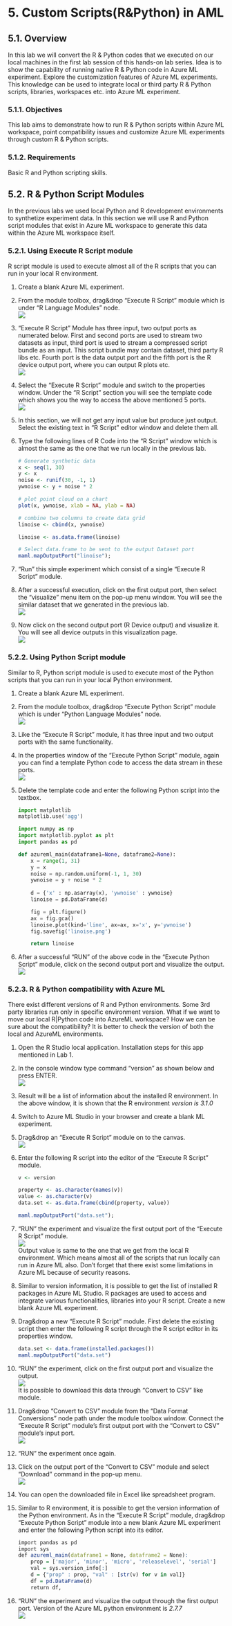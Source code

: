 # 5. Custom Scripts(R&Python) in AML
## 5.1. Overview
In this lab we will convert the R & Python codes that we executed on our local machines in the first lab session of this hands-on lab series. Idea is to show the capability of running native R & Python code in Azure ML experiment. Explore the customization features of Azure ML experiments. This knowledge can be used to integrate local or third party R & Python scripts, libraries, workspaces etc. into Azure ML experiment.  

### 5.1.1. Objectives
This lab aims to demonstrate how to run R & Python scripts within Azure ML workspace, point compatibility issues and customize Azure ML experiments through custom R & Python scripts.  

### 5.1.2. Requirements
Basic R and Python scripting skills.  

## 5.2. R & Python Script Modules
In the previous labs we used local Python and R development environments to synthetize experiment data. In this section we will use R and Python script modules that exist in Azure ML workspace to generate this data within the Azure ML workspace itself.  

### 5.2.1. Using Execute R Script module
R script module is used to execute almost all of the R scripts that you can run in your local R environment.  

1. Create a blank Azure ML experiment.  

2. From the module toolbox, drag&drop “Execute R Script” module which is under “R Language Modules” node.  
![](./imgs/5.2.i001.png) 

3. “Execute R Script” Module has three input, two output ports as numerated below. First and second ports are used to stream two datasets as input, third port is used to stream a compressed script bundle as an input. This script bundle may contain dataset, third party R libs etc. Fourth port is the data output port and the fifth port is the R device output port, where you can output R plots etc.  
![](./imgs/5.2.i002.png) 

4. Select the “Execute R Script” module and switch to the properties window. Under the “R Script” section you will see the template code which shows you the way to access the above mentioned 5 ports.  
![](./imgs/5.2.i003.png) 

5. In this section, we will not get any input value but produce just output. Select the existing text in “R Script” editor window and delete them all.  

6. Type the following lines of R Code into the “R Script” window which is almost the same as the one that we run locally in the previous lab.

    ```r
    # Generate synthetic data
    x <- seq(1, 30)
    y <- x
    noise <- runif(30, -1, 1)
    ywnoise <- y + noise * 2

    # plot point cloud on a chart
    plot(x, ywnoise, xlab = NA, ylab = NA)

    # combine two columns to create data grid
    linoise <- cbind(x, ywnoise)

    linoise <- as.data.frame(linoise)

    # Select data.frame to be sent to the output Dataset port
    maml.mapOutputPort("linoise");
    ```  
    
7. “Run” this simple experiment which consist of a single “Execute R Script” module.  

8. After a successful execution, click on the first output port, then select the “visualize” menu item on the pop-up menu window. You will see the similar dataset that we generated in the previous lab.  
![](./imgs/5.2.i004.png) 

9. Now click on the second output port (R Device output) and visualize it. You will see all device outputs in this visualization page.  
![](./imgs/5.2.i005.png) 

### 5.2.2. Using Python Script module
Similar to R, Python script module is used to execute most of the Python scripts that you can run in your local Python environment.  

1. Create a blank Azure ML experiment.  

2. From the module toolbox, drag&drop “Execute Python Script” module which is under “Python Language Modules” node.  
![](./imgs/5.2.i006.png) 

3. Like the “Execute R Script” module, it has three input and two output ports with the same functionality.  

4. In the properties window of the “Execute Python Script” module, again you can find a template Python code to access the data stream in these ports.  
![](./imgs/5.2.i007.png) 

5. Delete the template code and enter the following Python script into the textbox.

    ```python
    import matplotlib
    matplotlib.use('agg')

    import numpy as np
    import matplotlib.pyplot as plt
    import pandas as pd

    def azureml_main(dataframe1=None, dataframe2=None):
        x = range(1, 31)
        y = x
        noise = np.random.uniform(-1, 1, 30)
        ywnoise = y + noise * 2
        
        d = {'x' : np.asarray(x), 'ywnoise' : ywnoise}
        linoise = pd.DataFrame(d)

        fig = plt.figure()
        ax = fig.gca()
        linoise.plot(kind='line', ax=ax, x='x', y='ywnoise')
        fig.savefig('linoise.png')

        return linoise
    ```
6. After a successful “RUN” of the above code in the “Execute Python Script” module, click on the second output port and visualize the output.  
![](./imgs/5.2.i008.png) 

### 5.2.3. R & Python compatibility with Azure ML
There exist different versions of R and Python environments. Some 3rd party libraries run only in specific environment version. What if we want to move our local R|Python code into AzureML workspace? How we can be sure about the compatibility? It is better to check the version of both the local and AzureML environments.  
1. Open the R Studio local application. Installation steps for this app mentioned in Lab 1.  

2. In the console window type command “version” as shown below and press ENTER.  
![](./imgs/5.2.i009.png) 

3. Result will be a list of information about the installed R environment. In the above window, it is shown that the R environment _version is 3.1.0_

4. Switch to Azure ML Studio in your browser and create a blank ML experiment.  

5. Drag&drop an “Execute R Script” module on to the canvas.  
![](./imgs/5.2.i010.png)  

6. Enter the following R script into the editor of the “Execute R Script” module.

    ```r
    v <- version 

    property <- as.character(names(v)) 
    value <- as.character(v) 
    data.set <- as.data.frame(cbind(property, value))
    
    maml.mapOutputPort("data.set");
    ```  

7. “RUN” the experiment and visualize the first output port of the “Execute R Script” module.  
![](./imgs/5.2.i011.png)  
Output value is same to the one that we get from the local R environment. Which means almost all of the scripts that run locally can run in Azure ML also. Don’t forget that there exist some limitations in Azure ML because of security reasons.  

8. Similar to version information, it is possible to get the list of installed R packages in Azure ML Studio. R packages are used to access and integrate various functionalities, libraries into your R script. Create a new blank Azure ML experiment.  

9. Drag&drop a new “Execute R Script” module. First delete the existing script then enter the following R script through the R script editor in its properties window.  
    ```r
    data.set <- data.frame(installed.packages()) 
    maml.mapOutputPort("data.set")
    ```
10. “RUN” the experiment, click on the first output port and visualize the output.  
![](./imgs/5.2.i012.png)  
It is possible to download this data through “Convert to CSV” like module.  

11. Drag&drop “Convert to CSV” module from the “Data Format Conversions” node path under the module toolbox window. Connect the “Execute R Script” module’s first output port with the “Convert to CSV” module’s input port.  
![](./imgs/5.2.i013.png)  

12. “RUN” the experiment once again.

13. Click on the output port of the “Convert to CSV” module and select “Download” command in the pop-up menu.  
![](./imgs/5.2.i014.png)  

14. You can open the downloaded file in Excel like spreadsheet program.  

15. Similar to R environment, it is possible to get the version information of the Python environment. As in the “Execute R Script” module, drag&drop “Execute Python Script” module into a new blank Azure ML experiment and enter the following Python script into its editor.  
    ```r
    import pandas as pd
    import sys
    def azureml_main(dataframe1 = None, dataframe2 = None):
        prop = ['major', 'minor', 'micro', 'releaselevel', 'serial']
        val = sys.version_info[:]
        d = {"prop" : prop, "val" : [str(v) for v in val]}
        df = pd.DataFrame(d)
        return df,
    ```  

16. “RUN” the experiment and visualize the output through the first output port. Version of the Azure ML python environment is _2.7.7_  
![](./imgs/5.2.i015.png)  
